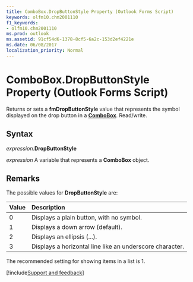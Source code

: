 ```yaml
---
title: ComboBox.DropButtonStyle Property (Outlook Forms Script)
keywords: olfm10.chm2001110
f1_keywords:
- olfm10.chm2001110
ms.prod: outlook
ms.assetid: 91cf54d6-1378-8cf5-6a2c-153d2ef4221e
ms.date: 06/08/2017
localization_priority: Normal
---
```



# ComboBox.DropButtonStyle Property (Outlook Forms Script)

Returns or sets a  **fmDropButtonStyle** value that represents the symbol displayed on the drop button in a **[ComboBox](Outlook.combobox.md)**. Read/write.


## Syntax

_expression_.**DropButtonStyle**

_expression_ A variable that represents a  **ComboBox** object.


## Remarks

The possible values for  **DropButtonStyle** are:



|Value|Description|
|:-----|:-----|
|0|Displays a plain button, with no symbol.|
|1|Displays a down arrow (default).|
|2|Displays an ellipsis (...).|
|3|Displays a horizontal line like an underscore character.|

The recommended setting for showing items in a list is 1.

[!include[Support and feedback](~/includes/feedback-boilerplate.md)]